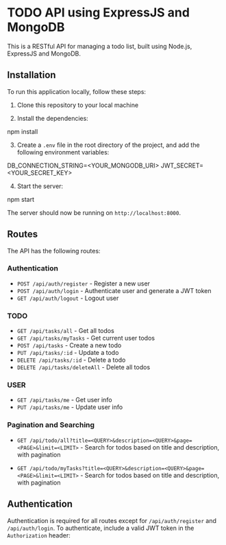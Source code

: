 # TODO API using ExpressJS and MongoDB

This is a RESTful API for managing a todo list, built using Node.js, ExpressJS and MongoDB.

## Installation

To run this application locally, follow these steps:

1. Clone this repository to your local machine

2. Install the dependencies:

npm install

3. Create a `.env` file in the root directory of the project, and add the following environment variables:

DB_CONNECTION_STRING=<YOUR_MONGODB_URI>
JWT_SECRET=<YOUR_SECRET_KEY>


4. Start the server:

npm start

The server should now be running on `http://localhost:8000`.

## Routes

The API has the following routes:

### Authentication

* `POST /api/auth/register` - Register a new user
* `POST /api/auth/login` - Authenticate user and generate a JWT token
* `GET /api/auth/logout` -  Logout user


### TODO

* `GET /api/tasks/all` - Get all todos
* `GET /api/tasks/myTasks` - Get current user todos
* `POST /api/tasks` - Create a new todo
* `PUT /api/tasks/:id` - Update a todo
* `DELETE /api/tasks/:id` - Delete a todo
* `DELETE /api/tasks/deleteAll` - Delete all todos


### USER

* `GET /api/tasks/me` - Get user info
* `PUT /api/tasks/me` - Update user info


### Pagination and Searching

* `GET /api/todo/all?title=<QUERY>&description=<QUERY>&page=<PAGE>&limit=<LIMIT>` - Search for todos based on title and description, with pagination

* `GET /api/todo/myTasks?title=<QUERY>&description=<QUERY>&page=<PAGE>&limit=<LIMIT>` - Search for todos based on title and description, with pagination

## Authentication

Authentication is required for all routes except for `/api/auth/register` and `/api/auth/login`. To authenticate, include a valid JWT token in the `Authorization` header:
